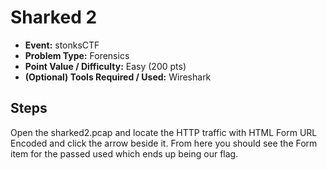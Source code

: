  # Sharked 2
 * **Event:** stonksCTF
 * **Problem Type:** Forensics
 * **Point Value / Difficulty:** Easy (200 pts)
 * **(Optional) Tools Required / Used:** Wireshark
 ## Steps
 Open the sharked2.pcap and locate the HTTP traffic with HTML Form URL Encoded and click the arrow beside it.
 From here you should see the Form item for the passed used which ends up being our flag.
